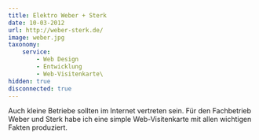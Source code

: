 ```yaml
---
title: Elektro Weber + Sterk
date: 10-03-2012
url: http://weber-sterk.de/
image: weber.jpg
taxonomy:
    service:
        - Web Design
        - Entwicklung
        - Web-Visitenkarte\
hidden: true
disconnected: true
---
```

Auch kleine Betriebe sollten im Internet vertreten sein. Für den Fachbetrieb Weber und Sterk habe ich eine simple Web-Visitenkarte mit allen wichtigen Fakten produziert.